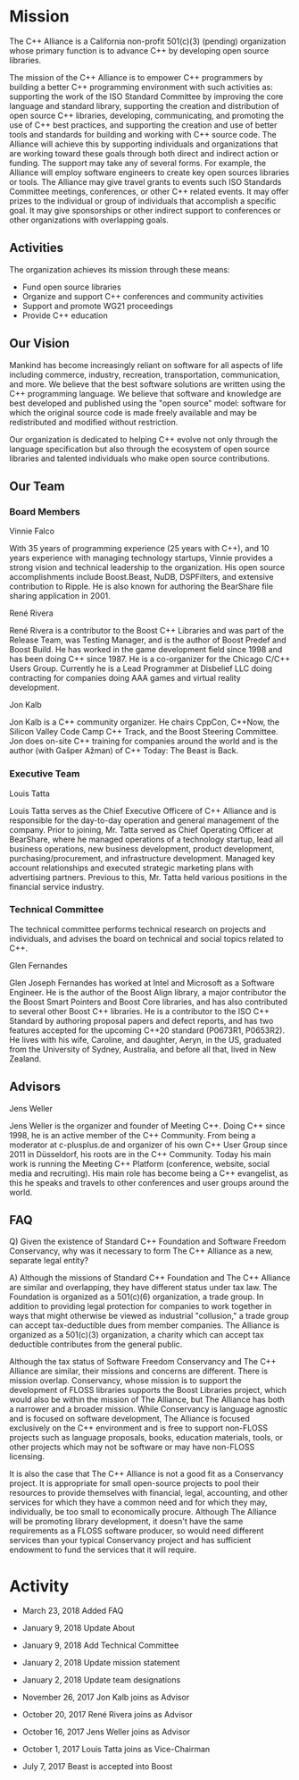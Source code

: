 # Mission

The C++ Alliance is a California non-profit 501(c)(3) (pending)
organization whose primary function is to advance C++ by
developing open source libraries.

The mission of the C++ Alliance is to empower C++ programmers by
building a better C++ programming environment with such activities
as: supporting the work of the ISO Standard Committee by improving
the core language and standard library, supporting the creation and
distribution of open source C++ libraries, developing, communicating,
and promoting the use of C++ best practices, and supporting the
creation and use of better tools and standards for building and
working with C++ source code. The Alliance will achieve this by
supporting individuals and organizations that are working toward
these goals through both direct and indirect action or funding.
The support may take any of several forms. For example, the
Alliance will employ software engineers to create key open
sources libraries or tools. The Alliance may give travel
grants to events such ISO Standards Committee meetings,
conferences, or other C++ related events. It may offer
prizes to the individual or group of individuals that
accomplish a specific goal. It may give sponsorships
or other indirect support to conferences or other
organizations with overlapping goals.

## Activities

The organization achieves its mission through these means:

* Fund open source libraries
* Organize and support C++ conferences and community activities
* Support and promote WG21 proceedings
* Provide C++ education

## Our Vision

Mankind has become increasingly reliant on software for all aspects
of life including commerce, industry, recreation, transportation,
communication, and more. We believe that the best software solutions
are written using the C++ programming language. We believe that
software and knowledge are best developed and published using the
"open source" model: software for which the original source code
is made freely available and may be redistributed and modified
without restriction.

Our organization is dedicated to helping C++ evolve not only through
the language specification but also through the ecosystem of open
source libraries and talented individuals who make open source
contributions.

## Our Team

### Board Members

Vinnie Falco

With 35 years of programming experience (25 years with C++), and
10 years experience with managing technology startups, Vinnie provides
a strong vision and technical leadership to the organization. His
open source accomplishments include Boost.Beast, NuDB, DSPFilters,
and extensive contribution to Ripple. He is also known for authoring
the BearShare file sharing application in 2001.

René Rivera

René Rivera is a contributor to the Boost C++ Libraries and was part
of the Release Team, was Testing Manager, and is the author of Boost
Predef and Boost Build. He has worked in the game development field
since 1998 and has been doing C++ since 1987. He is a co-organizer for
the Chicago C/C++ Users Group. Currently he is a Lead Programmer at
Disbelief LLC doing contracting for companies doing AAA games and
virtual reality development.

Jon Kalb

Jon Kalb is a C++ community organizer. He chairs CppCon, C++Now, the
Silicon Valley Code Camp C++ Track, and the Boost Steering Committee.
Jon does on-site C++ training for companies around the world and is the
author (with Gašper Ažman) of C++ Today: The Beast is Back.

### Executive Team

Louis Tatta

Louis Tatta serves as the Chief Executive Officere of C++ Alliance and is
responsible for the day-to-day operation and general management of the
company.  Prior to joining, Mr. Tatta served as Chief Operating Officer at
BearShare, where he managed operations of a technology startup, lead all
business operations, new business development, product development,
purchasing/procurement, and infrastructure development. Managed key
account relationships and executed strategic marketing plans with
advertising partners.  Previous to this, Mr. Tatta held various
positions in the financial service industry.

### Technical Committee

The technical committee performs technical research on projects
and individuals, and advises the board on technical and social
topics related to C++.

Glen Fernandes

Glen Joseph Fernandes has worked at Intel and Microsoft as a
Software Engineer. He is the author of the Boost Align library,
a major contributor the the Boost Smart Pointers and Boost Core
libraries, and has also contributed to several other Boost C++
libraries. He is a contributor to the ISO C++ Standard by authoring
proposal papers and defect reports, and has two features accepted
for the upcoming C++20 standard (P0673R1, P0653R2). He lives with
his wife, Caroline, and daughter, Aeryn, in the US, graduated from
the University of Sydney, Australia, and before all that, lived in
New Zealand.

## Advisors

Jens Weller

Jens Weller is the organizer and founder of Meeting C++. Doing C++
since 1998, he is an active member of the C++ Community. From being
a moderator at c-plusplus.de and organizer of his own C++ User Group
since 2011 in Düsseldorf, his roots are in the C++ Community. Today
his main work is running the Meeting C++ Platform (conference, website,
social media and recruiting). His main role has become being a C++
evangelist, as this he speaks and travels to other conferences and user
groups around the world.

## FAQ

Q) Given the existence of Standard C++ Foundation and Software Freedom Conservancy, why was it necessary to form The C++ Alliance as a new, separate legal entity?

A) Although the missions of Standard C++ Foundation and The C++ Alliance are similar and overlapping, they have different status under tax law. The Foundation is organized as a 501(c)(6) organization, a trade group. In addition to providing legal protection for companies to work together in ways that might otherwise be viewed as industrial "collusion," a trade group can accept tax-deductible dues from member companies. The Alliance is organized as a 501(c)(3) organization, a charity which can accept tax deductible contributes from the general public.

Although the tax status of Software Freedom Conservancy and The C++ Alliance are similar, their missions and concerns are different. There is mission overlap. Conservancy, whose mission is to support the development of FLOSS libraries supports the Boost Libraries project, which would also be within the mission of The Alliance, but The Alliance has both a narrower and a broader mission. While Conservancy is language agnostic and is focused on software development, The Alliance is focused exclusively on the C++ environment and is free to support non-FLOSS projects such as language proposals, books, education materials, tools, or other projects which may not be software or may have non-FLOSS licensing.

It is also the case that The C++ Alliance is not a good fit as a Conservancy project. It is appropriate for small open-source projects to pool their resources to provide themselves with financial, legal, accounting, and other services for which they have a common need and for which they may, individually, be too small to economically procure. Although The Alliance will be promoting library development, it doesn't have the same requirements as a FLOSS software producer, so would need different services than your typical Conservancy project and has sufficient endowment to fund the services that it will require.



# Activity

* March 23, 2018 Added FAQ

* January 9, 2018 Update About

* January 9, 2018 Add Technical Committee

* January 2, 2018 Update mission statement

* January 2, 2018 Update team designations

* November 26, 2017 Jon Kalb joins as Advisor

* October 20, 2017 René Rivera joins as Advisor

* October 16, 2017 Jens Weller joins as Advisor

* October 1, 2017 Louis Tatta joins as Vice-Chairman

* July 7, 2017 Beast is accepted into Boost

